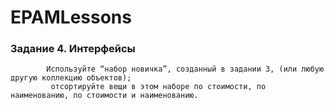 # EPAMLessons
### Задание 4. Интерфейсы
            
            Используйте “набор новичка”, созданный в задании 3, (или любую другую коллекцию объектов);
             отсортируйте вещи в этом наборе по стоимости, по наименованию, по стоимости и наименованию.
